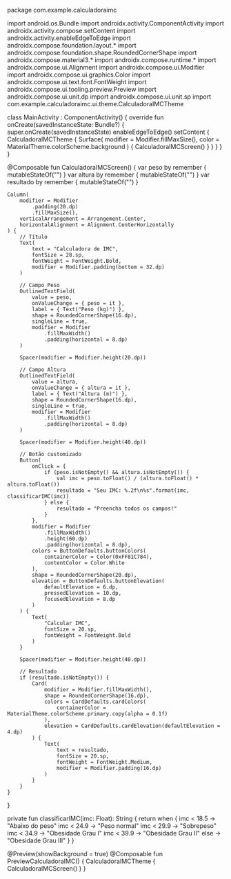 
package com.example.calculadoraimc

import android.os.Bundle
import androidx.activity.ComponentActivity
import androidx.activity.compose.setContent
import androidx.activity.enableEdgeToEdge
import androidx.compose.foundation.layout.*
import androidx.compose.foundation.shape.RoundedCornerShape
import androidx.compose.material3.*
import androidx.compose.runtime.*
import androidx.compose.ui.Alignment
import androidx.compose.ui.Modifier
import androidx.compose.ui.graphics.Color
import androidx.compose.ui.text.font.FontWeight
import androidx.compose.ui.tooling.preview.Preview
import androidx.compose.ui.unit.dp
import androidx.compose.ui.unit.sp
import com.example.calculadoraimc.ui.theme.CalculadoraIMCTheme

class MainActivity : ComponentActivity() {
    override fun onCreate(savedInstanceState: Bundle?) {
        super.onCreate(savedInstanceState)
        enableEdgeToEdge()
        setContent {
            CalculadoraIMCTheme {
                Surface(
                    modifier = Modifier.fillMaxSize(),
                    color = MaterialTheme.colorScheme.background
                ) {
                    CalculadoraIMCScreen()
                }
            }
        }
    }
}

@Composable
fun CalculadoraIMCScreen() {
    var peso by remember { mutableStateOf("") }
    var altura by remember { mutableStateOf("") }
    var resultado by remember { mutableStateOf("") }

    Column(
        modifier = Modifier
            .padding(20.dp)
            .fillMaxSize(),
        verticalArrangement = Arrangement.Center,
        horizontalAlignment = Alignment.CenterHorizontally
    ) {
        // Título
        Text(
            text = "Calculadora de IMC",
            fontSize = 28.sp,
            fontWeight = FontWeight.Bold,
            modifier = Modifier.padding(bottom = 32.dp)
        )

        // Campo Peso
        OutlinedTextField(
            value = peso,
            onValueChange = { peso = it },
            label = { Text("Peso (kg)") },
            shape = RoundedCornerShape(16.dp),
            singleLine = true,
            modifier = Modifier
                .fillMaxWidth()
                .padding(horizontal = 8.dp)
        )

        Spacer(modifier = Modifier.height(20.dp))

        // Campo Altura
        OutlinedTextField(
            value = altura,
            onValueChange = { altura = it },
            label = { Text("Altura (m)") },
            shape = RoundedCornerShape(16.dp),
            singleLine = true,
            modifier = Modifier
                .fillMaxWidth()
                .padding(horizontal = 8.dp)
        )

        Spacer(modifier = Modifier.height(40.dp))

        // Botão customizado
        Button(
            onClick = {
                if (peso.isNotEmpty() && altura.isNotEmpty()) {
                    val imc = peso.toFloat() / (altura.toFloat() * altura.toFloat())
                    resultado = "Seu IMC: %.2f\n%s".format(imc, classificarIMC(imc))
                } else {
                    resultado = "Preencha todos os campos!"
                }
            },
            modifier = Modifier
                .fillMaxWidth()
                .height(60.dp)
                .padding(horizontal = 8.dp),
            colors = ButtonDefaults.buttonColors(
                containerColor = Color(0xFF81C784),
                contentColor = Color.White
            ),
            shape = RoundedCornerShape(20.dp),
            elevation = ButtonDefaults.buttonElevation(
                defaultElevation = 6.dp,
                pressedElevation = 10.dp,
                focusedElevation = 8.dp
            )
        ) {
            Text(
                "Calcular IMC",
                fontSize = 20.sp,
                fontWeight = FontWeight.Bold
            )
        }

        Spacer(modifier = Modifier.height(40.dp))

        // Resultado
        if (resultado.isNotEmpty()) {
            Card(
                modifier = Modifier.fillMaxWidth(),
                shape = RoundedCornerShape(16.dp),
                colors = CardDefaults.cardColors(
                    containerColor = MaterialTheme.colorScheme.primary.copy(alpha = 0.1f)
                ),
                elevation = CardDefaults.cardElevation(defaultElevation = 4.dp)
            ) {
                Text(
                    text = resultado,
                    fontSize = 20.sp,
                    fontWeight = FontWeight.Medium,
                    modifier = Modifier.padding(16.dp)
                )
            }
        }
    }
}

private fun classificarIMC(imc: Float): String {
    return when {
        imc < 18.5 -> "Abaixo do peso"
        imc < 24.9 -> "Peso normal"
        imc < 29.9 -> "Sobrepeso"
        imc < 34.9 -> "Obesidade Grau I"
        imc < 39.9 -> "Obesidade Grau II"
        else -> "Obesidade Grau III"
    }
}

@Preview(showBackground = true)
@Composable
fun PreviewCalculadoraIMC() {
    CalculadoraIMCTheme {
        CalculadoraIMCScreen()
    }
}
